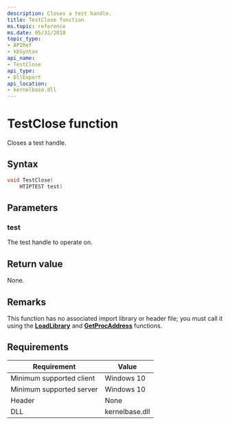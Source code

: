 ```yaml
---
description: Closes a test handle.
title: TestClose function
ms.topic: reference
ms.date: 05/31/2018
topic_type: 
- APIRef
- kbSyntax
api_name: 
- TestClose
api_type: 
- DllExport
api_location: 
- kernelbase.dll
---
```


# TestClose function

Closes a test handle.

## Syntax


```C++
void TestClose(
    HTIPTEST test)
```

## Parameters

### test

The test handle to operate on.

## Return value

None.

## Remarks

This function has no associated import library or header file; you must call it using the [**LoadLibrary**](/windows/win32/api/libloaderapi/nf-libloaderapi-loadlibrarya) and [**GetProcAddress**](/windows/win32/api/libloaderapi/nf-libloaderapi-getprocaddress) functions.

## Requirements

| Requirement | Value |
|-------------------------------------|-----------------------------------------|
| Minimum supported client | Windows 10                          |
| Minimum supported server | Windows 10                                |
| Header                   | None  |
| DLL                      | kernelbase.dll |



 

 




